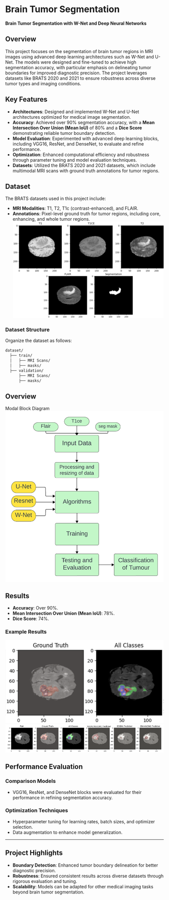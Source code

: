 # Brain Tumor Segmentation  
**Brain Tumor Segmentation with W-Net and Deep Neural Networks**  

## Overview  
This project focuses on the segmentation of brain tumor regions in MRI images using advanced deep learning architectures such as W-Net and U-Net. The models were designed and fine-tuned to achieve high segmentation accuracy, with particular emphasis on delineating tumor boundaries for improved diagnostic precision. The project leverages datasets like BRATS 2020 and 2021 to ensure robustness across diverse tumor types and imaging conditions.  

## Key Features  
- **Architectures**: Designed and implemented W-Net and U-Net architectures optimized for medical image segmentation.  
- **Accuracy**: Achieved over 90% segmentation accuracy, with a **Mean Intersection Over Union (Mean IoU)** of 80% and a **Dice Score** demonstrating reliable tumor boundary detection.  
- **Model Evaluation**: Experimented with advanced deep learning blocks, including VGG16, ResNet, and DenseNet, to evaluate and refine performance.  
- **Optimization**: Enhanced computational efficiency and robustness through parameter tuning and model evaluation techniques.  
- **Datasets**: Utilized the BRATS 2020 and 2021 datasets, which include multimodal MRI scans with ground truth annotations for tumor regions.  

## Dataset  
The BRATS datasets used in this project include:  
- **MRI Modalities**: T1, T2, T1c (contrast-enhanced), and FLAIR.  
- **Annotations**: Pixel-level ground truth for tumor regions, including core, enhancing, and whole tumor regions.
![Dataset of one sample](https://github.com/Chetansai11/BRAIN_TUMOR_SEGMENTATION/blob/main/images/Untitled%20design.png)

### Dataset Structure  
Organize the dataset as follows:  
```plaintext
dataset/
  ├── train/
  │   ├── MRI Scans/
  │   ├── masks/
  ├── validation/
      ├── MRI Scans/
      ├── masks/
  ```


## Overview
Modal Block Diagram
![Flowchat for the work.](https://github.com/Chetansai11/BRAIN_TUMOR_SEGMENTATION/blob/main/images/Flowcharts.png)

## Results  
- **Accuracy**: Over 90%.  
- **Mean Intersection Over Union (Mean IoU)**: 78%.  
- **Dice Score**: 74%.  

### Example Results  

![Prediction for all classes](https://github.com/Chetansai11/BRAIN_TUMOR_SEGMENTATION/blob/main/images/pre1.png)
![Prediction for seperate classes](https://github.com/Chetansai11/BRAIN_TUMOR_SEGMENTATION/blob/main/images/wnetresult.png)

## Performance Evaluation  
### **Comparison Models**  
- VGG16, ResNet, and DenseNet blocks were evaluated for their performance in refining segmentation accuracy.  

### **Optimization Techniques**  
- Hyperparameter tuning for learning rates, batch sizes, and optimizer selection.  
- Data augmentation to enhance model generalization.  

---

## Project Highlights  
- **Boundary Detection**: Enhanced tumor boundary delineation for better diagnostic precision.  
- **Robustness**: Ensured consistent results across diverse datasets through rigorous evaluation and tuning.  
- **Scalability**: Models can be adapted for other medical imaging tasks beyond brain tumor segmentation.  
